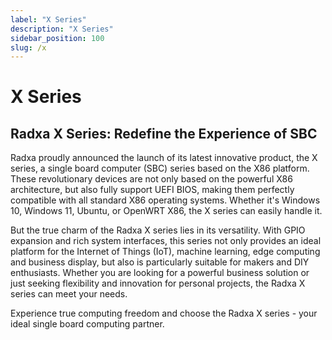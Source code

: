 ```yaml
---
label: "X Series"
description: "X Series"
sidebar_position: 100
slug: /x
---
```


# X Series

## Radxa X Series: Redefine the Experience of SBC

Radxa proudly announced the launch of its latest innovative product, the X series, a single board computer (SBC) series based on the X86 platform. These revolutionary devices are not only based on the powerful X86 architecture, but also fully support UEFI BIOS, making them perfectly compatible with all standard X86 operating systems. Whether it's Windows 10, Windows 11, Ubuntu, or OpenWRT X86, the X series can easily handle it.

But the true charm of the Radxa X series lies in its versatility. With GPIO expansion and rich system interfaces, this series not only provides an ideal platform for the Internet of Things (IoT), machine learning, edge computing and business display, but also is particularly suitable for makers and DIY enthusiasts. Whether you are looking for a powerful business solution or just seeking flexibility and innovation for personal projects, the Radxa X series can meet your needs.

Experience true computing freedom and choose the Radxa X series - your ideal single board computing partner.

<DocCardList />
